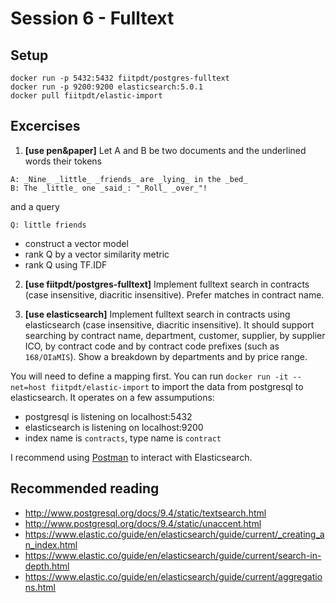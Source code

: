 # Session 6 - Fulltext

## Setup

```
docker run -p 5432:5432 fiitpdt/postgres-fulltext
docker run -p 9200:9200 elasticsearch:5.0.1
docker pull fiitpdt/elastic-import
```

## Excercises

1. **[use pen&paper]** Let A and B be two documents and the underlined words their tokens
  ```
  A: _Nine_ _little_ _friends_ are _lying_ in the _bed_
  B: The _little_ one _said_: "_Roll_ _over_"!
  ```
   and a query
  ```
  Q: little friends
  ```
   - construct a vector model
   - rank Q by a vector similarity metric
   - rank Q using TF.IDF
   
2. **[use fiitpdt/postgres-fulltext]** Implement fulltext search in contracts (case insensitive, diacritic insensitive). Prefer matches in contract name.

3. **[use elasticsearch]** Implement fulltext search in contracts using elasticsearch (case insensitive, diacritic insensitive). It should support searching by contract name, department, customer, supplier, by supplier ICO, by contract code and by contract code prefixes (such as `168/OIaMIS`). Show a breakdown by departments and by price range.

  You will need to define a mapping first. You can run `docker run -it --net=host fiitpdt/elastic-import` to import the data from postgresql to elasticsearch. It operates on a few assumputions:
  
  - postgresql is listening on localhost:5432
  - elasticsearch is listening on localhost:9200
  - index name is `contracts`, type name is `contract`
  
I recommend using [Postman](https://www.getpostman.com/) to interact with Elasticsearch.

## Recommended reading
- http://www.postgresql.org/docs/9.4/static/textsearch.html
- http://www.postgresql.org/docs/9.4/static/unaccent.html
- https://www.elastic.co/guide/en/elasticsearch/guide/current/_creating_an_index.html
- https://www.elastic.co/guide/en/elasticsearch/guide/current/search-in-depth.html
- https://www.elastic.co/guide/en/elasticsearch/guide/current/aggregations.html

